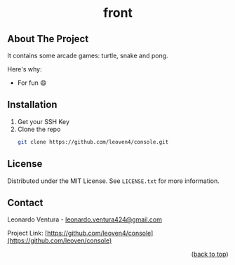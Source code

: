 <h1 align="center">front</h3>

<!-- ABOUT THE PROJECT -->
## About The Project
It contains some arcade games: turtle, snake and pong.

Here's why:
* For fun :smile:


<!-- GETTING STARTED -->
## Installation

1. Get your SSH Key 
2. Clone the repo
   ```sh
   git clone https://github.com/leoven4/console.git
   ```

<!-- LICENSE -->
## License

Distributed under the MIT License. See `LICENSE.txt` for more information.

<!-- CONTACT -->
## Contact

Leonardo Ventura - leonardo.ventura424@gmail.com

Project Link: [https://github.com/leoven4/console](https://github.com/leoven/console)

<p align="right">(<a href="#readme-top">back to top</a>)</p>

